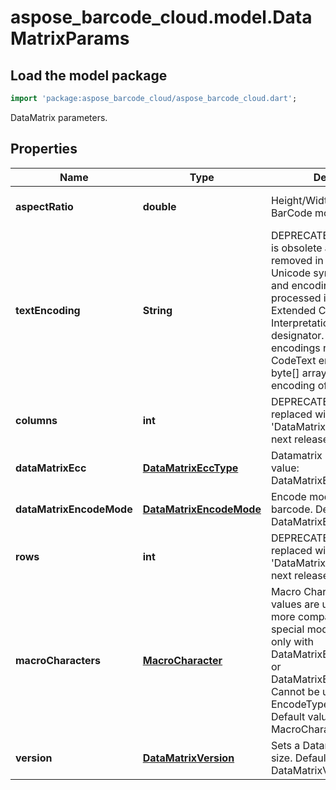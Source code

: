 # aspose_barcode_cloud.model.DataMatrixParams

## Load the model package

```dart
import 'package:aspose_barcode_cloud/aspose_barcode_cloud.dart';
```
DataMatrix parameters.

## Properties

Name | Type | Description | Notes
---- | ---- | ----------- | -----
**aspectRatio** | **double** | Height/Width ratio of 2D BarCode module | [optional] [default to null]
**textEncoding** | **String** | DEPRECATED: This property is obsolete and will be removed in future releases. Unicode symbols detection and encoding will be processed in Auto mode with Extended Channel Interpretation charset designator. Using of own encodings requires manual CodeText encoding into byte[] array.  Sets the encoding of codetext. | [optional] [default to null]
**columns** | **int** | DEPRECATED: Will be replaced with &#39;DataMatrix.Version&#39; in the next release  Columns count. | [optional] [default to null]
**dataMatrixEcc** | [**DataMatrixEccType**](DataMatrixEccType.md) | Datamatrix ECC type. Default value: DataMatrixEccType.Ecc200. | [optional] [default to null]
**dataMatrixEncodeMode** | [**DataMatrixEncodeMode**](DataMatrixEncodeMode.md) | Encode mode of Datamatrix barcode. Default value: DataMatrixEncodeMode.Auto. | [optional] [default to null]
**rows** | **int** | DEPRECATED: Will be replaced with &#39;DataMatrix.Version&#39; in the next release  Rows count. | [optional] [default to null]
**macroCharacters** | [**MacroCharacter**](MacroCharacter.md) | Macro Characters 05 and 06 values are used to obtain more compact encoding in special modes. Can be used only with DataMatrixEccType.Ecc200 or DataMatrixEccType.EccAuto. Cannot be used with EncodeTypes.GS1DataMatrix Default value: MacroCharacters.None. | [optional] [default to null]
**version** | [**DataMatrixVersion**](DataMatrixVersion.md) | Sets a Datamatrix symbol size. Default value: DataMatrixVersion.Auto. | [optional] [default to null]


